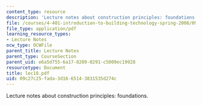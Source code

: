 ```yaml
---
content_type: resource
description: 'Lecture notes about construction principles: foundations.'
file: /courses/4-401-introduction-to-building-technology-spring-2006/09c27c25fada3d1665143831535d274c_lec18.pdf
file_type: application/pdf
learning_resource_types:
- Lecture Notes
ocw_type: OCWFile
parent_title: Lecture Notes
parent_type: CourseSection
parent_uid: e6a5d755-6a17-8209-0291-c5009ec19928
resourcetype: Document
title: lec18.pdf
uid: 09c27c25-fada-3d16-6514-3831535d274c
---
```

Lecture notes about construction principles: foundations.

